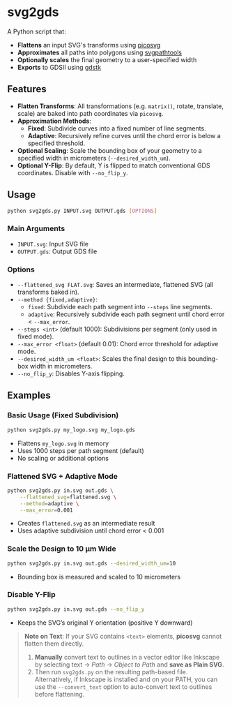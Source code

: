 # svg2gds

A Python script that:

- **Flattens** an input SVG's transforms using [picosvg](https://github.com/googlefonts/picosvg)
- **Approximates** all paths into polygons using [svgpathtools](https://pypi.org/project/svgpathtools/)
- **Optionally scales** the final geometry to a user-specified width
- **Exports** to GDSII using [gdstk](https://heitzmann.github.io/gdstk/)

## Features

- **Flatten Transforms**: All transformations (e.g. `matrix()`, rotate, translate, scale) are baked into path coordinates via `picosvg`.
- **Approximation Methods**:
  - **Fixed**: Subdivide curves into a fixed number of line segments.
  - **Adaptive**: Recursively refine curves until the chord error is below a specified threshold.
- **Optional Scaling**: Scale the bounding box of your geometry to a specified width in micrometers (`--desired_width_um`).
- **Optional Y-Flip**: By default, Y is flipped to match conventional GDS coordinates. Disable with `--no_flip_y`.

## Usage

```bash
python svg2gds.py INPUT.svg OUTPUT.gds [OPTIONS]
```

### Main Arguments

- `INPUT.svg`: Input SVG file
- `OUTPUT.gds`: Output GDS file

### Options

- `--flattened_svg FLAT.svg`: Saves an intermediate, flattened SVG (all transforms baked in).
- `--method {fixed,adaptive}`:
  - `fixed`: Subdivide each path segment into `--steps` line segments.
  - `adaptive`: Recursively subdivide each path segment until chord error < `--max_error`.
- `--steps <int>` (default 1000): Subdivisions per segment (only used in fixed mode).
- `--max_error <float>` (default 0.01): Chord error threshold for adaptive mode.
- `--desired_width_um <float>`: Scales the final design to this bounding-box width in micrometers.
- `--no_flip_y`: Disables Y-axis flipping.

## Examples

### Basic Usage (Fixed Subdivision)
```bash
python svg2gds.py my_logo.svg my_logo.gds
```
- Flattens `my_logo.svg` in memory
- Uses 1000 steps per path segment (default)
- No scaling or additional options

### Flattened SVG + Adaptive Mode
```bash
python svg2gds.py in.svg out.gds \
    --flattened_svg=flattened.svg \
    --method=adaptive \
    --max_error=0.001
```
- Creates `flattened.svg` as an intermediate result
- Uses adaptive subdivision until chord error < 0.001

### Scale the Design to 10 µm Wide
```bash
python svg2gds.py in.svg out.gds --desired_width_um=10
```
- Bounding box is measured and scaled to 10 micrometers

### Disable Y-Flip
```bash
python svg2gds.py in.svg out.gds --no_flip_y
```
- Keeps the SVG’s original Y orientation (positive Y downward)


> **Note on Text**: If your SVG contains `<text>` elements, **picosvg** cannot flatten them directly.  
> 1) **Manually** convert text to outlines in a vector editor like Inkscape by selecting text → _Path_ → _Object to Path_ and **save as Plain SVG**.  
> 2) Then run `svg2gds.py` on the resulting path-based file.  
> Alternatively, if Inkscape is installed and on your PATH, you can use the `--convert_text` option to auto-convert text to outlines before flattening.

